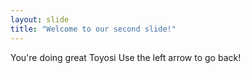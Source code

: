 ```yaml
---
layout: slide
title: "Welcome to our second slide!"
---
```

You're doing great Toyosi
Use the left arrow to go back!
